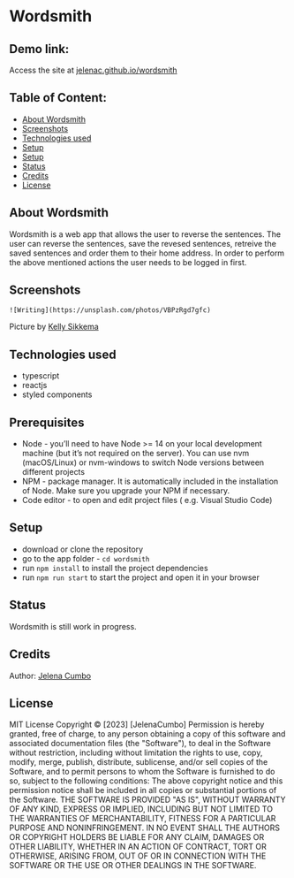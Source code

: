 # Wordsmith

## Demo link:
Access the site at [jelenac.github.io/wordsmith](https://jelenac.github.io/wordsmith/)

## Table of Content:

- [About Wordsmith](#about-wordsmith)
- [Screenshots](#screenshots)
- [Technologies used](#technologies-used)
- [Setup](#prerequisites)
- [Setup](#setup)
- [Status](#status)
- [Credits](#credits)
- [License](#license)

## About Wordsmith
Wordsmith is a web app that allows the user to reverse the sentences. The user can reverse the sentences, save the revesed sentences, retreive the saved sentences and order them to their home address. In order to perform the above mentioned actions the user needs to be logged in first.  

## Screenshots

`![Writing](https://unsplash.com/photos/VBPzRgd7gfc)`

Picture by [Kelly Sikkema](https://unsplash.com/@kellysikkema)

## Technologies used
- typescript
- reactjs 
- styled components

## Prerequisites
- Node - you’ll need to have Node >= 14 on your local development machine (but it’s not required on the server). You can use nvm (macOS/Linux) or nvm-windows to switch Node versions between different projects
- NPM - package manager. It is automatically included in the installation of Node. Make sure you upgrade your NPM if necessary.
- Code editor - to open and edit project files ( e.g. Visual Studio Code)

## Setup
- download or clone the repository
- go to the app folder - `cd wordsmith`
- run `npm install` to install the project dependencies
- run `npm run start` to start the project and open it in your browser

## Status
Wordsmith is still work in progress.

## Credits
Author: [Jelena Cumbo](jelenacumbo@gmail.com)

## License
MIT License
Copyright © [2023] [JelenaCumbo]
Permission is hereby granted, free of charge, to any person obtaining a copy of this software and associated documentation files (the "Software"), to deal in the Software without restriction, including without limitation the rights to use, copy, modify, merge, publish, distribute, sublicense, and/or sell copies of the Software, and to permit persons to whom the Software is furnished to do so, subject to the following conditions:
The above copyright notice and this permission notice shall be included in all copies or substantial portions of the Software.
THE SOFTWARE IS PROVIDED "AS IS", WITHOUT WARRANTY OF ANY KIND, EXPRESS OR IMPLIED, INCLUDING BUT NOT LIMITED TO THE WARRANTIES OF MERCHANTABILITY, FITNESS FOR A PARTICULAR PURPOSE AND NONINFRINGEMENT. IN NO EVENT SHALL THE AUTHORS OR COPYRIGHT HOLDERS BE LIABLE FOR ANY CLAIM, DAMAGES OR OTHER LIABILITY, WHETHER IN AN ACTION OF CONTRACT, TORT OR OTHERWISE, ARISING FROM, OUT OF OR IN CONNECTION WITH THE SOFTWARE OR THE USE OR OTHER DEALINGS IN THE SOFTWARE.
